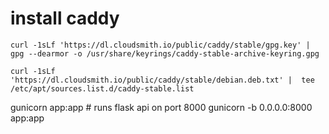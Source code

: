 
# install caddy
```
curl -1sLf 'https://dl.cloudsmith.io/public/caddy/stable/gpg.key' |  gpg --dearmor -o /usr/share/keyrings/caddy-stable-archive-keyring.gpg

curl -1sLf 'https://dl.cloudsmith.io/public/caddy/stable/debian.deb.txt' |  tee /etc/apt/sources.list.d/caddy-stable.list
```


gunicorn app:app  # runs flask api on port 8000
gunicorn -b 0.0.0.0:8000 app:app

